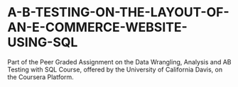 # A-B-TESTING-ON-THE-LAYOUT-OF-AN-E-COMMERCE-WEBSITE-USING-SQL
Part of the Peer Graded Assignment on the Data Wrangling, Analysis and AB Testing with SQL Course, offered by the University of California Davis, on the Coursera Platform.
